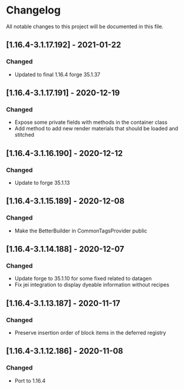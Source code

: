 # Changelog
All notable changes to this project will be documented in this file.

## [1.16.4-3.1.17.192] - 2021-01-22
### Changed
 - Updated to final 1.16.4 forge 35.1.37

## [1.16.4-3.1.17.191] - 2020-12-19
### Changed
 - Expose some private fields with methods in the container class
 - Add method to add new render materials that should be loaded and stitched

## [1.16.4-3.1.16.190] - 2020-12-12
### Changed
 - Update to forge 35.1.13

## [1.16.4-3.1.15.189] - 2020-12-08
### Changed
 - Make the BetterBuilder in CommonTagsProvider public

## [1.16.4-3.1.14.188] - 2020-12-07
### Changed
 - Update forge to 35.1.10 for some fixed related to datagen
 - Fix jei integration to display dyeable information without recipes

## [1.16.4-3.1.13.187] - 2020-11-17
### Changed
 - Preserve insertion order of block items in the deferred registry

## [1.16.4-3.1.12.186] - 2020-11-08
### Changed
 - Port to 1.16.4